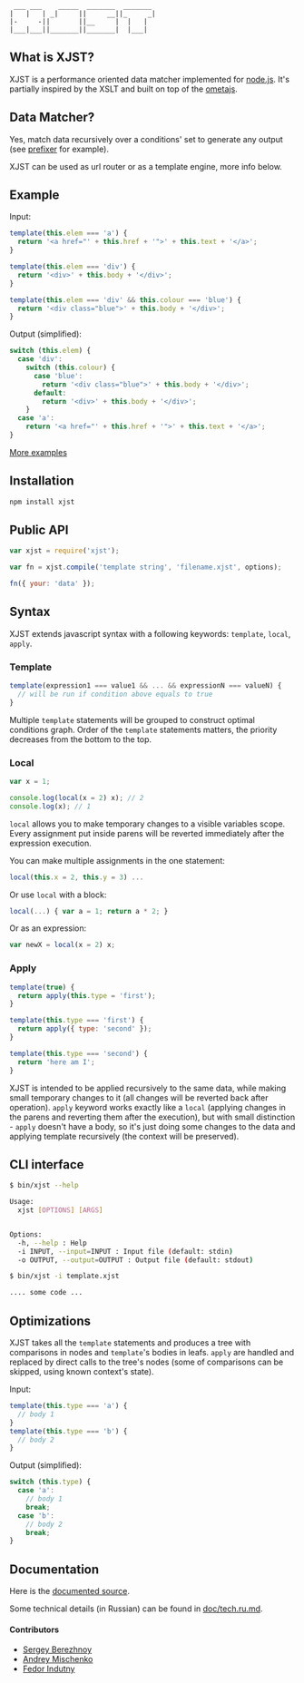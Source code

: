      ___ ___    _____  _______  _______
    |   |   | _|     ||     __||_     _|
    |-     -||       ||__     |  |   |
    |___|___||_______||_______|  |___|

## What is XJST?

XJST is a performance oriented data matcher implemented for [node.js][1].
It's partially inspired by the XSLT and built on top of the [ometajs][2].

## Data Matcher?

Yes, match data recursively over a conditions' set to generate any output (see
[prefixer][6] for example).

XJST can be used as url router or as a template engine, more info below.

## Example

Input:

```javascript
template(this.elem === 'a') {
  return '<a href="' + this.href + '">' + this.text + '</a>';
}

template(this.elem === 'div') {
  return '<div>' + this.body + '</div>';
}

template(this.elem === 'div' && this.colour === 'blue') {
  return '<div class="blue">' + this.body + '</div>';
}
```

Output (simplified):

```javascript
switch (this.elem) {
  case 'div':
    switch (this.colour) {
      case 'blue':
        return '<div class="blue">' + this.body + '</div>';
      default:
        return '<div>' + this.body + '</div>';
    }
  case 'a':
    return '<a href="' + this.href + '">' + this.text + '</a>';
}
```

[More examples][5]

## Installation

```bash
npm install xjst
```

## Public API

```javascript
var xjst = require('xjst');

var fn = xjst.compile('template string', 'filename.xjst', options);

fn({ your: 'data' });
```

## Syntax

XJST extends javascript syntax with a following keywords: `template`, `local`,
`apply`.

### Template

```javascript
template(expression1 === value1 && ... && expressionN === valueN) {
  // will be run if condition above equals to true
}
```

Multiple `template` statements will be grouped to construct optimal conditions
graph. Order of the `template` statements matters, the priority decreases from
the bottom to the top.

### Local

```javascript
var x = 1;

console.log(local(x = 2) x); // 2
console.log(x); // 1
```

`local` allows you to make temporary changes to a visible variables scope. Every
assignment put inside parens will be reverted immediately after the expression
execution.

You can make multiple assignments in the one statement:

```javascript
local(this.x = 2, this.y = 3) ...
```

Or use `local` with a block:

```javascript
local(...) { var a = 1; return a * 2; }
```

Or as an expression:

```javascript
var newX = local(x = 2) x;
```

### Apply

```javascript
template(true) {
  return apply(this.type = 'first');
}

template(this.type === 'first') {
  return apply({ type: 'second' });
}

template(this.type === 'second') {
  return 'here am I';
}
```

XJST is intended to be applied recursively to the same data, while making small
temporary changes to it (all changes will be reverted back after operation).
`apply` keyword works exactly like a `local` (applying changes in the parens and
reverting them after the execution), but with small distinction - `apply`
doesn't have a body, so it's just doing some changes to the data and applying
template recursively (the context will be preserved).

## CLI interface

```bash
$ bin/xjst --help

Usage:
  xjst [OPTIONS] [ARGS]


Options:
  -h, --help : Help
  -i INPUT, --input=INPUT : Input file (default: stdin)
  -o OUTPUT, --output=OUTPUT : Output file (default: stdout)

$ bin/xjst -i template.xjst

.... some code ...
```

## Optimizations

XJST takes all the `template` statements and produces a tree with comparisons in
nodes and `template`'s bodies in leafs. `apply` are handled and replaced by
direct calls to the tree's nodes (some of comparisons can be skipped, using
known context's state).

Input:

```javascript
template(this.type === 'a') {
  // body 1
}
template(this.type === 'b') {
  // body 2
}
```

Output (simplified):

```javascript
switch (this.type) {
  case 'a':
    // body 1
    break;
  case 'b':
    // body 2
    break;
}
```

## Documentation

Here is the [documented source][3].

Some technical details (in Russian) can be found in [doc/tech.ru.md][4].

#### Contributors

* [Sergey Berezhnoy](https://github.com/veged)
* [Andrey Mischenko](https://github.com/druxa)
* [Fedor Indutny](https://github.com/indutny)

[1]: http://nodejs.org/
[2]: https://github.com/veged/ometa-js
[3]: http://veged.github.com/xjst/
[4]: https://github.com/veged/xjst/blob/master/doc/tech.ru.md
[5]: https://github.com/veged/xjst/tree/master/examples
[6]: https://github.com/veged/xjst/blob/master/examples/prefixer/source.xjst
